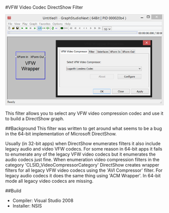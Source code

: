 #VFW Video Codec DirectShow Filter

![alt tag](Docs/graph.png)

This filter allows you to select any VFW video compression codec and use it to build a DirectShow graph.

##Background
This filter was written to get around what seems to be a bug in the 64-bit implementation  of Microsoft DirectShow.

Usually (in 32-bit apps) when DirectShow enumerates filters it also include legacy audio and video VFW codecs.  For some reason in 64-bit apps it fails to enumerate any of the legacy VFW video codecs but it enumerates the audio codecs just fine.  When enumeration video compression filters in the category 'CLSID_VideoCompressorCategory' DirectShow creates wrapper filters for all legacy VFW video codecs using the 'AVI Compressor' filter.  For legacy audio codecs it does the same thing using 'ACM Wrapper'.  In 64-bit mode all legacy video codecs are missing.

##Build
+ Compiler: Visual Studio 2008
+ Installer: NSIS
